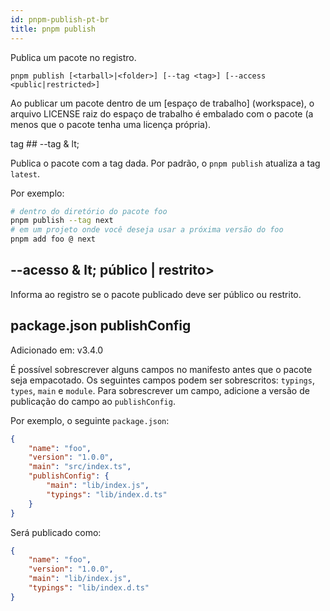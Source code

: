 ```yaml
---
id: pnpm-publish-pt-br
title: pnpm publish
---
```


Publica um pacote no registro.

```
pnpm publish [<tarball>|<folder>] [--tag <tag>] [--access <public|restricted>]
```

Ao publicar um pacote dentro de um [espaço de trabalho] (workspace), o arquivo LICENSE
raiz do espaço de trabalho é embalado com o pacote (a menos que o pacote tenha uma licença própria).

tag ## --tag & lt;

Publica o pacote com a tag dada. Por padrão, o `pnpm publish` atualiza a tag `latest`.

Por exemplo:

```sh
# dentro do diretório do pacote foo
pnpm publish --tag next
# em um projeto onde você deseja usar a próxima versão do foo
pnpm add foo @ next
```

## --acesso & lt; público | restrito>

Informa ao registro se o pacote publicado deve ser público ou restrito.

## package.json publishConfig

Adicionado em: v3.4.0

É possível sobrescrever alguns campos no manifesto antes que o pacote seja empacotado.
Os seguintes campos podem ser sobrescritos: `typings`, `types`, `main` e `module`.
Para sobrescrever um campo, adicione a versão de publicação do campo ao `publishConfig`.

Por exemplo, o seguinte `package.json`:

```json
{
    "name": "foo",
    "version": "1.0.0",
    "main": "src/index.ts",
    "publishConfig": {
        "main": "lib/index.js",
        "typings": "lib/index.d.ts"
    }
}
```

Será publicado como:

```json
{
    "name": "foo",
    "version": "1.0.0",
    "main": "lib/index.js",
    "typings": "lib/index.d.ts"
}
```
